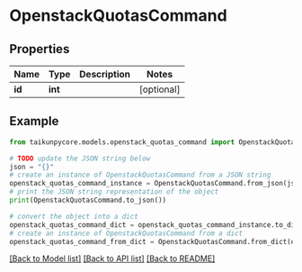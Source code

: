 # OpenstackQuotasCommand


## Properties

Name | Type | Description | Notes
------------ | ------------- | ------------- | -------------
**id** | **int** |  | [optional] 

## Example

```python
from taikunpycore.models.openstack_quotas_command import OpenstackQuotasCommand

# TODO update the JSON string below
json = "{}"
# create an instance of OpenstackQuotasCommand from a JSON string
openstack_quotas_command_instance = OpenstackQuotasCommand.from_json(json)
# print the JSON string representation of the object
print(OpenstackQuotasCommand.to_json())

# convert the object into a dict
openstack_quotas_command_dict = openstack_quotas_command_instance.to_dict()
# create an instance of OpenstackQuotasCommand from a dict
openstack_quotas_command_from_dict = OpenstackQuotasCommand.from_dict(openstack_quotas_command_dict)
```
[[Back to Model list]](../README.md#documentation-for-models) [[Back to API list]](../README.md#documentation-for-api-endpoints) [[Back to README]](../README.md)


